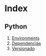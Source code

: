 # Index

## Python

1. [Environments](./environments.md)
1. [Dependencias](./dependencies/README.md)
1. [Versionado](./versioneer.md)

